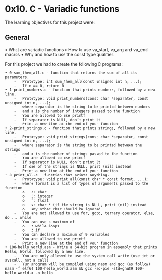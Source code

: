 # **0x10. C - Variadic functions**

The learning objectives for this project were:

## **General**

• What are variadic functions
• How to use va_start, va_arg and va_end macros
• Why and how to use the const type qualifier. 

For this project we had to create the following C programs:

	• 0-sum_them_all.c - function that returns the sum of all its parameters.
		-	Prototype: int sum_them_all(const unsigned int n, ...);
		-	If n == 0, return 0
	• 1-print_numbers.c - function that prints numbers, followed by a new line.
		-	Prototype: void print_numbers(const char *separator, const unsigned int n, ...);
		-	where separator is the string to be printed between numbers
		-	and n is the number of integers passed to the function
		-	You are allowed to use printf
		-	If separator is NULL, don’t print it
		-	Print a new line at the end of your function
	• 2-print_strings.c - function that prints strings, followed by a new line.
		-	Prototype: void print_strings(const char *separator, const unsigned int n, ...);
		-	where separator is the string to be printed between the strings
		-	and n is the number of strings passed to the function
		-	You are allowed to use printf
		-	If separator is NULL, don’t print it
		-	If one of the strings is NULL, print (nil) instead
		-	Print a new line at the end of your function
	• 3-print_all.c - function that prints anything.
		-	Prototype: void print_all(const char * const format, ...);
		-	where format is a list of types of arguments passed to the function
			o	c: char
			o	i: integer
			o	f: float
			o	s: char * (if the string is NULL, print (nil) instead
			o	any other char should be ignored
		-	You are not allowed to use for, goto, ternary operator, else, do ... while
		-	You can use a maximum of
			o	2 while loops
			o	2 if
		-	You can declare a maximum of 9 variables
		-	You are allowed to use printf
		-	Print a new line at the end of your function
	• 100-hello_world.asm - Write a 64-bit program in assembly that prints Hello, World, followed by a new line.
		-	You are only allowed to use the system call write (use int or syscall, not a call)
		-	Yur program will be compiled using nasm and gcc (as follow)
	nasm -f elf64 100-hello_world.asm && gcc -no-pie -std=gnu89 100-hello_world.o -o hello
	
